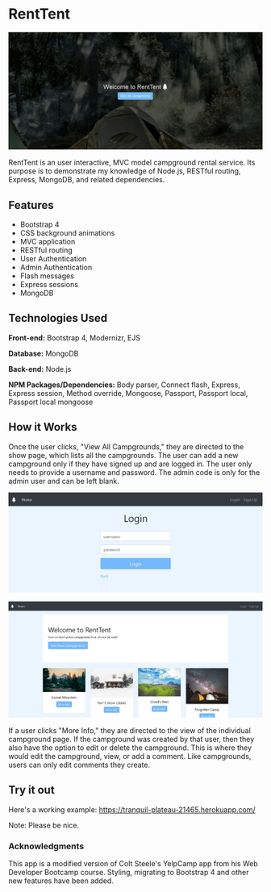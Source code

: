 ﻿# RentTent


![](https://github.com/epmoses/renttent-final/blob/master/img/landing-page-min.png)


RentTent is an user interactive, MVC model campground rental service. Its purpose is to demonstrate my knowledge of Node.js, RESTful routing, Express, MongoDB, and related dependencies.

## Features

* Bootstrap 4
* CSS background animations
* MVC application
* RESTful routing
* User Authentication
* Admin Authentication
* Flash messages
* Express sessions
* MongoDB


## Technologies Used

**Front-end:** Bootstrap 4, Modernizr, EJS

**Database:** MongoDB

**Back-end:** Node.js

**NPM Packages/Dependencies:** Body parser, Connect flash, Express, Express session, Method override, Mongoose, Passport, Passport local, Passport local mongoose


## How it Works

Once the user clicks, "View All Campgrounds," they are directed to the show page, which lists all the campgrounds. The user can add a new campground only if they have signed up and are logged in. The user only needs to provide a username and password. The admin code is only for the admin user and can be left blank.


![](https://github.com/epmoses/renttent-final/blob/master/img/login-form-min.JPG)


![](https://github.com/epmoses/renttent-final/blob/master/img/show-page-min.JPG)


If a user clicks "More Info," they are directed to the view of the individual campground page. If the campground was created by that user, then they also have the option to edit or delete the campground. This is where they would edit the campground, view, or add a comment. Like campgrounds, users can only edit comments they create.

## Try it out
Here's a working example: https://tranquil-plateau-21465.herokuapp.com/

Note: Please be nice. 

### Acknowledgments

This app is a modified version of Colt Steele's YelpCamp app from his Web Developer Bootcamp course. Styling, migrating to Bootstrap 4 and other new features have been added.